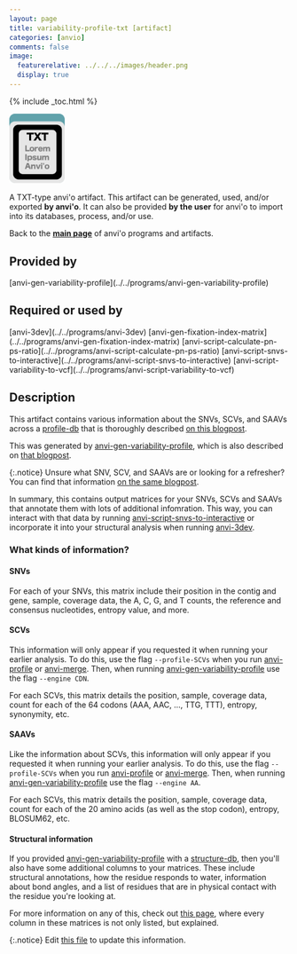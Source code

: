 ```yaml
---
layout: page
title: variability-profile-txt [artifact]
categories: [anvio]
comments: false
image:
  featurerelative: ../../../images/header.png
  display: true
---
```



{% include _toc.html %}


<img src="../../images/icons/TXT.png" alt="TXT" style="width:100px; border:none" />

A TXT-type anvi'o artifact. This artifact can be generated, used, and/or exported **by anvi'o**. It can also be provided **by the user** for anvi'o to import into its databases, process, and/or use.

Back to the **[main page](../../)** of anvi'o programs and artifacts.

## Provided by


<p style="text-align: left" markdown="1"><span class="artifact-p">[anvi-gen-variability-profile](../../programs/anvi-gen-variability-profile)</span></p>


## Required or used by


<p style="text-align: left" markdown="1"><span class="artifact-r">[anvi-3dev](../../programs/anvi-3dev)</span> <span class="artifact-r">[anvi-gen-fixation-index-matrix](../../programs/anvi-gen-fixation-index-matrix)</span> <span class="artifact-r">[anvi-script-calculate-pn-ps-ratio](../../programs/anvi-script-calculate-pn-ps-ratio)</span> <span class="artifact-r">[anvi-script-snvs-to-interactive](../../programs/anvi-script-snvs-to-interactive)</span> <span class="artifact-r">[anvi-script-variability-to-vcf](../../programs/anvi-script-variability-to-vcf)</span></p>


## Description

This artifact contains various information about the SNVs, SCVs, and SAAVs across a <span class="artifact-n">[profile-db](/software/anvio/help/main/artifacts/profile-db)</span> that is thoroughly described [on this blogpost](http://merenlab.org/2015/07/20/analyzing-variability/#the-output-matrix).  

This was generated by <span class="artifact-n">[anvi-gen-variability-profile](/software/anvio/help/main/programs/anvi-gen-variability-profile)</span>, which is also described on [that blogpost](http://merenlab.org/2015/07/20/analyzing-variability/#the-anvio-way). 

{:.notice}
Unsure what SNV, SCV, and SAAVs are or looking for a refresher? You can find that information [on the same blogpost](http://merenlab.org/2015/07/20/analyzing-variability/#an-intro-to-single-nucleotidecodonamino-acid-variation). 

In summary, this contains output matrices for your SNVs, SCVs and SAAVs that annotate them with lots of additional infomration. This way, you can interact with that data by running <span class="artifact-n">[anvi-script-snvs-to-interactive](/software/anvio/help/main/programs/anvi-script-snvs-to-interactive)</span> or incorporate it into your structural analysis when running <span class="artifact-n">[anvi-3dev](/software/anvio/help/main/programs/anvi-3dev)</span>. 

### What kinds of information? 

#### SNVs

For each of your SNVs, this matrix include their position in the contig and gene, sample, coverage data, the A, C, G, and T counts, the reference and consensus nucleotides, entropy value, and more. 

#### SCVs 

This information will only appear if you requested it when running your earlier analysis. To do this, use the flag `--profile-SCVs` when you run <span class="artifact-n">[anvi-profile](/software/anvio/help/main/programs/anvi-profile)</span> or <span class="artifact-n">[anvi-merge](/software/anvio/help/main/programs/anvi-merge)</span>. Then, when running <span class="artifact-n">[anvi-gen-variability-profile](/software/anvio/help/main/programs/anvi-gen-variability-profile)</span> use the flag `--engine CDN`. 

For each SCVs, this matrix details the position, sample, coverage data, count for each of the 64 codons (AAA, AAC, ..., TTG, TTT), entropy, synonymity, etc. 

#### SAAVs

Like the information about SCVs, this information will only appear if you requested it when running your earlier analysis. To do this, use the flag `--profile-SCVs` when you run <span class="artifact-n">[anvi-profile](/software/anvio/help/main/programs/anvi-profile)</span> or <span class="artifact-n">[anvi-merge](/software/anvio/help/main/programs/anvi-merge)</span>. Then, when running <span class="artifact-n">[anvi-gen-variability-profile](/software/anvio/help/main/programs/anvi-gen-variability-profile)</span> use the flag `--engine AA`. 

For each SCVs, this matrix details the position, sample, coverage data, count for each of the 20 amino acids (as well as the stop codon), entropy, BLOSUM62, etc. 

#### Structural information

If you provided <span class="artifact-n">[anvi-gen-variability-profile](/software/anvio/help/main/programs/anvi-gen-variability-profile)</span> with a <span class="artifact-n">[structure-db](/software/anvio/help/main/artifacts/structure-db)</span>, then you'll also have some additional columns to your matrices. These include structural annotations, how the residue responds to water, information about bond angles, and a list of residues that are in physical contact with the residue you're looking at. 

For more information on any of this, check out [this page](http://merenlab.org/2015/07/20/analyzing-variability/#the-output-matrix), where every column in these matrices is not only listed, but explained. 


{:.notice}
Edit [this file](https://github.com/merenlab/anvio/tree/master/anvio/docs/artifacts/variability-profile-txt.md) to update this information.

